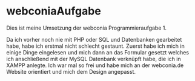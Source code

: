 # webconiaAufgabe
Dies ist meine Umsetzung der webconia Programmieraufgabe 1.

Da ich vorher noch nie mit PHP oder SQL und Datenbanken gearbeitet habe, habe ich erstmal nicht schlecht gestaunt. Zuerst habe ich mich in einige Dinge eingelesen und mich dann an das Formular gesetzt welches ich anschließend mit der MySQL Datenbank verknüpft habe, die ich in XAMPP anlegte. Ich war mal so frei und habe mich an der webconia.de Website orientiert und mich dem Design angepasst.
